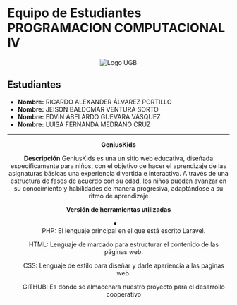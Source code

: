 # Equipo de Estudiantes PROGRAMACION COMPUTACIONAL IV
<div align="center">
  <img src="https://facturacion.ugb.edu.sv/img/ugb_icon_hor_dark.f6e16e97.png" alt="Logo UGB">
</div>

## Estudiantes

- **Nombre:** RICARDO ALEXANDER ÁLVAREZ PORTILLO
- **Nombre:** JEISON BALDOMAR VENTURA SORTO
- **Nombre:** EDVIN ABELARDO GUEVARA VÁSQUEZ
- **Nombre:** LUISA FERNANDA MEDRANO CRUZ
---

<div align="center">
  <b>
      GeniusKids
  </b>

<b>Descripción</b>
GeniusKids es una un sitio web educativa, diseñada específicamente para niños, con el
objetivo de hacer el aprendizaje de las asignaturas básicas una experiencia divertida e
interactiva. A través de una estructura de fases de acuerdo con su edad, los niños pueden
avanzar en su conocimiento y habilidades de manera progresiva, adaptándose a su ritmo
de aprendizaje

<b>Versión de herramientas utilizadas</b>
<li>
    <ul>PHP: El lenguaje principal en el que está escrito Laravel.</ul>
    <ul>HTML: Lenguaje de marcado para estructurar el contenido de las páginas web.</ul>
    <ul>CSS: Lenguaje de estilo para diseñar y darle apariencia a las páginas web.</ul>
    <ul>GITHUB: Es donde se almacenara nuestro proyecto para el desarrollo cooperativo</ul>
</li>
    
    
    
</div>
